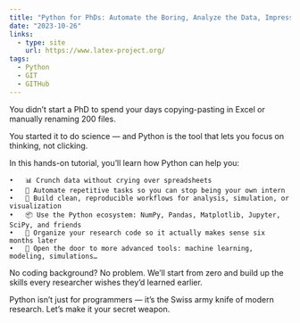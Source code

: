 ```yaml
---
title: "Python for PhDs: Automate the Boring, Analyze the Data, Impress Your Supervisor"
date: "2023-10-26"
links:
  - type: site
    url: https://www.latex-project.org/
tags:
  - Python
  - GIT
  - GITHub
---
```


You didn’t start a PhD to spend your days copying-pasting in Excel or manually renaming 200 files.

You started it to do science — and Python is the tool that lets you focus on thinking, not clicking.

In this hands-on tutorial, you’ll learn how Python can help you:

	•	📊 Crunch data without crying over spreadsheets
	•	🔁 Automate repetitive tasks so you can stop being your own intern
	•	🧪 Build clean, reproducible workflows for analysis, simulation, or visualization
	•	📦 Use the Python ecosystem: NumPy, Pandas, Matplotlib, Jupyter, SciPy, and friends
	•	🧠 Organize your research code so it actually makes sense six months later
	•	🤖 Open the door to more advanced tools: machine learning, modeling, simulations…

No coding background? No problem.
We’ll start from zero and build up the skills every researcher wishes they’d learned earlier.

Python isn’t just for programmers — it’s the Swiss army knife of modern research.
Let’s make it your secret weapon.


<!--more-->
